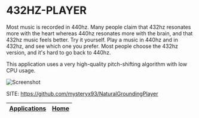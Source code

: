 # 432HZ-PLAYER
 
 Most music is recorded in 440hz. Many people claim that  432hz resonates more with the heart whereas 440hz resonates  more with the brain, and that 432hz music feels better. Try  it yourself. Play a music in 440hz and in 432hz, and see  which one you prefer. Most people choose the 432hz version,  and it's hard to go back to 440hz.
 
 This application uses a very high-quality pitch-shifting  algorithm with low CPU usage.
 
 ![Screenshot](https://images.pling.com/img/00/00/66/21/66/1801758/screenshot-player432hz1.png)
 
 SITE: https://github.com/mysteryx93/NaturalGroundingPlayer

 | [Applications](https://portable-linux-apps.github.io/apps.html) | [Home](https://portable-linux-apps.github.io)
 | --- | --- |
